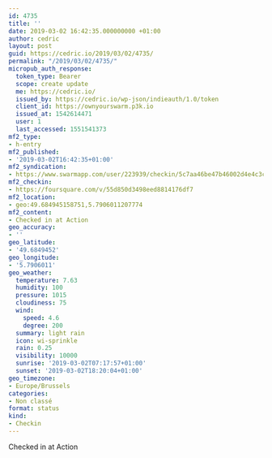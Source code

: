 ```yaml
---
id: 4735
title: ''
date: 2019-03-02 16:42:35.000000000 +01:00
author: cedric
layout: post
guid: https://cedric.io/2019/03/02/4735/
permalink: "/2019/03/02/4735/"
micropub_auth_response:
  token_type: Bearer
  scope: create update
  me: https://cedric.io/
  issued_by: https://cedric.io/wp-json/indieauth/1.0/token
  client_id: https://ownyourswarm.p3k.io
  issued_at: 1542614471
  user: 1
  last_accessed: 1551541373
mf2_type:
- h-entry
mf2_published:
- '2019-03-02T16:42:35+01:00'
mf2_syndication:
- https://www.swarmapp.com/user/223939/checkin/5c7aa46be47b46002d4e4c3c
mf2_checkin:
- https://foursquare.com/v/55d850d3498eed8814176df7
mf2_location:
- geo:49.684945158751,5.7906011207774
mf2_content:
- Checked in at Action
geo_accuracy:
- ''
geo_latitude:
- '49.6849452'
geo_longitude:
- '5.7906011'
geo_weather:
  temperature: 7.63
  humidity: 100
  pressure: 1015
  cloudiness: 75
  wind:
    speed: 4.6
    degree: 200
  summary: light rain
  icon: wi-sprinkle
  rain: 0.25
  visibility: 10000
  sunrise: '2019-03-02T07:17:57+01:00'
  sunset: '2019-03-02T18:20:04+01:00'
geo_timezone:
- Europe/Brussels
categories:
- Non classé
format: status
kind:
- Checkin
---
```

Checked in at Action